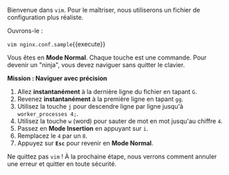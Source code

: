 Bienvenue dans `vim`. Pour le maîtriser, nous utiliserons un fichier de configuration plus réaliste.

Ouvrons-le :

`vim nginx.conf.sample`{{execute}}

Vous êtes en **Mode Normal**. Chaque touche est une commande. Pour devenir un "ninja", vous devez naviguer sans quitter le clavier.

**Mission : Naviguer avec précision**
1.  Allez **instantanément** à la dernière ligne du fichier en tapant `G`.
2.  Revenez **instantanément** à la première ligne en tapant `gg`.
3.  Utilisez la touche `j` pour descendre ligne par ligne jusqu'à `worker_processes 4;`.
4.  Utilisez la touche `w` (word) pour sauter de mot en mot jusqu'au chiffre `4`.
5.  Passez en **Mode Insertion** en appuyant sur `i`.
6.  Remplacez le `4` par un `8`.
7.  Appuyez sur **`Esc`** pour revenir en **Mode Normal**.

Ne quittez pas `vim` ! À la prochaine étape, nous verrons comment annuler une erreur et quitter en toute sécurité.